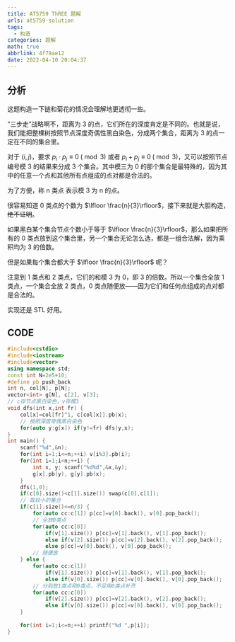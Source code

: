 ```yaml
---
title: AT5759 ThREE 题解
urls: at5759-solution
tags:
  - 构造
categories: 题解
math: true
abbrlink: 4f79ae12
date: 2022-04-10 20:04:37
---
```


## 分析

这题构造一下链和菊花的情况会理解地更透彻一些。

“三步走”战略啊不，距离为 3 的点，它们所在的深度肯定是不同的。也就是说，我们能把整棵树按照节点深度奇偶性黑白染色，分成两个集合，距离为 3 的点一定在不同的集合里。

<!--more-->

对于 $(i,j)$，要求 $p_i \cdot p_j \equiv 0 \; (\bmod 3)$ 或者 $p_i + p_j \equiv 0 \; (\bmod 3)$，又可以按照节点编号模 3 的结果来分成 3 个集合。其中模三为 0 的那个集合是最特殊的，因为其中的任意一个点和其他所有点组成的点对都是合法的。

为了方便，称 n 类点 表示模 3 为 n 的点。

很容易知道 0 类点的个数为 $\lfloor \frac{n}{3}\rfloor$，接下来就是大胆构造，~~绝不证明~~。

如果黑白某个集合节点个数小于等于 $\lfloor \frac{n}{3}\rfloor$，那么如果把所有的 0 类点放到这个集合里，另一个集合无论怎么选，都是一组合法解，因为乘积均为 3 的倍数。

但是如果每个集合都大于 $\lfloor \frac{n}{3}\rfloor$ 呢？

注意到 1 类点和 2 类点，它们的和模 3 为 0，即 3 的倍数。所以一个集合全放 1 类点，一个集合全放 2 类点，0 类点随便放——因为它们和任何点组成的点对都是合法的。

实现还是 STL 好用。

## CODE

```cpp
#include<cstdio>
#include<iostream>
#include<vector>
using namespace std;
const int N=2e5+10;
#define pb push_back
int n, col[N], p[N];
vector<int> g[N], c[2], v[3];
// c存节点黑白染色，v存模3
void dfs(int x,int fr) {
    col[x]=col[fr]^1, c[col[x]].pb(x);
    // 按照深度奇偶黑白染色
    for(auto y:g[x]) if(y!=fr) dfs(y,x);
}
int main() {
    scanf("%d",&n);
    for(int i=1;i<=n;++i) v[i%3].pb(i);
    for(int i=1;i<n;++i) {
        int x, y; scanf("%d%d",&x,&y);
        g[x].pb(y), g[y].pb(x);
    }
    dfs(1,0);
    if(c[0].size()<c[1].size()) swap(c[0],c[1]);
    // 取较小的集合
    if(c[1].size()<=n/3) {
        for(auto cc:c[1]) p[cc]=v[0].back(), v[0].pop_back();
        // 全放0类点
        for(auto cc:c[0])
        	if(v[1].size()) p[cc]=v[1].back(), v[1].pop_back();
        	else if(v[2].size()) p[cc]=v[2].back(), v[2].pop_back();
        	else p[cc]=v[0].back(), v[0].pop_back();
        // 随便放
    } else {
        for(auto cc:c[1])
            if(v[1].size()) p[cc]=v[1].back(), v[1].pop_back();
            else if(v[0].size()) p[cc]=v[0].back(), v[0].pop_back();
        // 分别放1类点和0类点，不足用0类点补齐
        for(auto cc:c[0])
        	if(v[2].size()) p[cc]=v[2].back(), v[2].pop_back();
        	else if(v[0].size()) p[cc]=v[0].back(), v[0].pop_back();
    }
    
    for(int i=1;i<=n;++i) printf("%d ",p[i]);
}
```

